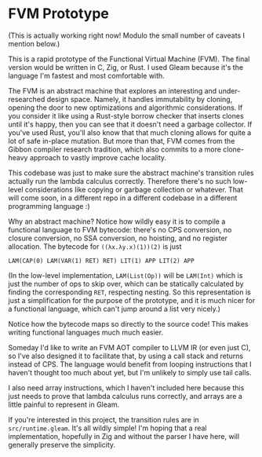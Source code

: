 # FVM Prototype

(This is actually working right now! Modulo the small number of caveats I mention below.)

This is a rapid prototype of the Functional Virtual Machine (FVM). The final version would be written in C, Zig, or Rust. I used Gleam because it's the language I'm fastest and most comfortable with.

The FVM is an abstract machine that explores an interesting and under-researched design space. Namely, it handles immutability by cloning, opening the door to new optimizations and algorithmic considerations. If you consider it like using a Rust-style borrow checker that inserts clones until it's happy, then you can see that it doesn't need a garbage collector. If you've used Rust, you'll also know that that much cloning allows for quite a lot of safe in-place mutation. But more than that, FVM comes from the Gibbon compiler research tradition, which also commits to a more clone-heavy approach to vastly improve cache locality.

This codebase was just to make sure the abstract machine's transition rules actually run the lambda calculus correctly. Therefore there's no such low-level considerations like copying or garbage collection or whatever. That will come soon, in a different repo in a different codebase in a different programming language :)

Why an abstract machine? Notice how wildly easy it is to compile a functional language to FVM bytecode: there's no CPS conversion, no closure conversion, no SSA conversion, no hoisting, and no register allocation. The bytecode for `((λx.λy.x)(1))(2)` is just
```
LAM(CAP(0) LAM(VAR(1) RET) RET) LIT(1) APP LIT(2) APP
```
(In the low-level implementation, `LAM(List(Op))` will be `LAM(Int)` which is just the number of ops to skip over, which can be statically calculated by finding the corresponding `RET`, respecting nesting. So this representation is just a simplification for the purpose of the prototype, and it is much nicer for a functional language, which can't jump around a list very nicely.)

Notice how the bytecode maps so directly to the source code! This makes writing functional languages much much easier.

Someday I'd like to write an FVM AOT compiler to LLVM IR (or even just C), so I've also designed it to facilitate that, by using a call stack and returns instead of CPS. The language would benefit from looping instructions that I haven't thought too much about yet, but I'm unlikely to simply use tail calls.

I also need array instructions, which I haven't included here because this just needs to prove that lambda calculus runs correctly, and arrays are a little painful to represent in Gleam.

If you're interested in this project, the transition rules are in `src/runtime.gleam`. It's all wildly simple! I'm hoping that a real implementation, hopefully in Zig and without the parser I have here, will generally preserve the simplicity.